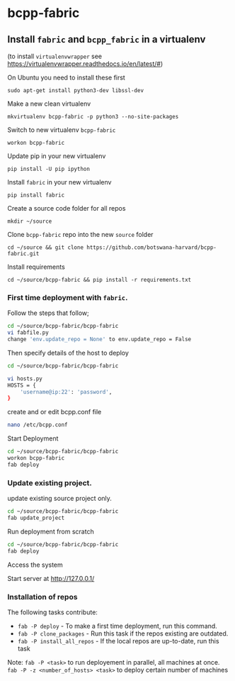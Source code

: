 # bcpp-fabric

## Install `fabric` and `bcpp_fabric` in a virtualenv

(to install `virtualenvwrapper` see https://virtualenvwrapper.readthedocs.io/en/latest/#)

On Ubuntu you need to install these first

    sudo apt-get install python3-dev libssl-dev

Make a new clean virtualenv

    mkvirtualenv bcpp-fabric -p python3 --no-site-packages

Switch to new virtualenv `bcpp-fabric`

    workon bcpp-fabric

Update pip in your new virtualenv

    pip install -U pip ipython

Install `fabric` in your new virtualenv

    pip install fabric

Create a source code folder for all repos

    mkdir ~/source

Clone `bcpp-fabric` repo into the new `source` folder

    cd ~/source && git clone https://github.com/botswana-harvard/bcpp-fabric.git

Install requirements

    cd ~/source/bcpp-fabric && pip install -r requirements.txt

### First time deployment with `fabric`.

Follow the steps that follow;

```bash
cd ~/source/bcpp-fabric/bcpp-fabric
vi fabfile.py 
change 'env.update_repo = None' to env.update_repo = False
```

Then specify details of the host to deploy

```bash
cd ~/source/bcpp-fabric/bcpp-fabric

vi hosts.py
HOSTS = {
    'username@ip:22': 'password',
}

```
create and or edit bcpp.conf file

```bash
nano /etc/bcpp.conf

```

Start Deployment

```bash
cd ~/source/bcpp-fabric/bcpp-fabric
workon bcpp-fabric
fab deploy

```
### Update existing project.

update existing source project only.

```bash
cd ~/source/bcpp-fabric/bcpp-fabric
fab update_project
```
Run deployment from scratch

```bash
cd ~/source/bcpp-fabric/bcpp-fabric
fab deploy
```
Access the system

Start server at http://127.0.0.1/


### Installation of repos

The following tasks contribute:
* `fab -P deploy`  - To make a first time deployment, run this command.
* `fab -P clone_packages` - Run this task if the repos existing are outdated.
* `fab -P install_all_repos` - If the local repos are up-to-date, run this task

Note:
`fab -P <task>` to run deployement in parallel, all machines at once.
`fab -P -z <number_of_hosts> <task>` to deploy certain number of machines
